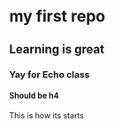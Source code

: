 # my first repo

## Learning is great

### Yay for Echo class

#### Should be h4

This is how its starts
